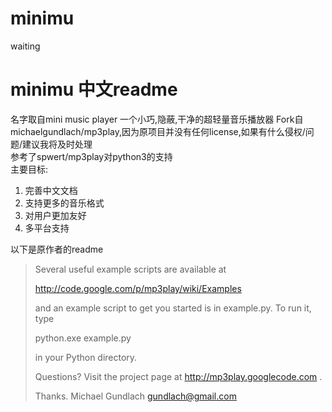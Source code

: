 # minimu
waiting

# minimu 中文readme
名字取自mini music player 
一个小巧,隐蔽,干净的超轻量音乐播放器 
Fork自michaelgundlach/mp3play,因为原项目并没有任何license,如果有什么侵权/问题/建议我将及时处理  
参考了spwert/mp3play对python3的支持  
主要目标: 
1. 完善中文文档
2. 支持更多的音乐格式
3. 对用户更加友好
4. 多平台支持













以下是原作者的readme
> Several useful example scripts are available at
> 
>   http://code.google.com/p/mp3play/wiki/Examples
> 
> and an example script to get you started is in example.py.  To run it, type
> 
>   python.exe example.py
> 
> in your Python directory.
> 
> Questions?  Visit the project page at http://mp3play.googlecode.com .
> 
> Thanks.
> Michael Gundlach
> gundlach@gmail.com
